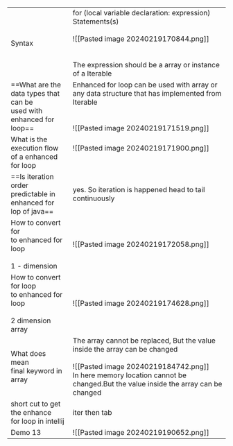 |                                                                             |                                                                                                                                                                                                                        |
| --------------------------------------------------------------------------- | ---------------------------------------------------------------------------------------------------------------------------------------------------------------------------------------------------------------------- |
| Syntax                                                                      | for (local variable declaration: expression) Statements(s)<br><br>![[Pasted image 20240219170844.png]]<br><br><br>The expression should be a array or instance of a Iterable                                           |
| ==What are the <br>data types that can be<br>used with enhanced for loop==  | Enhanced for loop can be used with array or any data structure that has implemented from Iterable<br><br><br>![[Pasted image 20240219171519.png]]<br>                                                                  |
| What is the execution flow <br>of a enhanced for loop                       | ![[Pasted image 20240219171900.png]]<br><br>                                                                                                                                                                           |
| ==Is iteration order <br>predictable in <br>enhanced for lop of java==      | yes. So iteration is happened head to tail continuously                                                                                                                                                                |
| How to convert for <br>to enhanced for loop<br><br>1 - dimension<br>        | ![[Pasted image 20240219172058.png]]                                                                                                                                                                                   |
| How to convert for loop  <br>to enhanced for loop <br><br>2 dimension array | ![[Pasted image 20240219174628.png]]                                                                                                                                                                                   |
| What does mean<br>final keyword in array                                    | The array cannot be replaced, But the value inside the array can be changed<br><br>![[Pasted image 20240219184742.png]]<br>In here memory location cannot be changed.But the value inside the array can be changed<br> |
| short cut to get the enhance <br>for loop in intellij                       | iter then tab<br>                                                                                                                                                                                                      |
| Demo 13                                                                     | ![[Pasted image 20240219190652.png]]<br>                                                                                                                                                                               |

